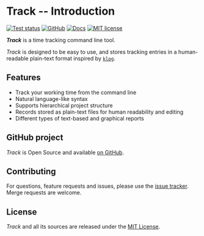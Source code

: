 # Track -- Introduction

[![Test status](https://github.com/mlange-42/track/actions/workflows/tests.yml/badge.svg)](https://github.com/mlange-42/track/actions/workflows/tests.yml)
[![GitHub](https://img.shields.io/badge/github-repo-blue?logo=github)](https://github.com/mlange-42/track)
[![Docs](https://img.shields.io/static/v1?label=docs&message=mdBook&color=B7410E&logo=mdBook)](https://mlange-42.github.io/track/)
[![MIT license](https://img.shields.io/github/license/mlange-42/track)](https://github.com/mlange-42/track/blob/main/LICENSE)

***Track*** is a time tracking command line tool.

*Track* is designed to be easy to use, and stores tracking entries in a human-readable plain-text format inspired by [`klog`](https://github.com/jotaen/klog).

## Features

* Track your working time from the command line
* Natural language-like syntax
* Supports hierarchical project structure
* Records stored as plain-text files for human readability and editing
* Different types of text-based and graphical reports

## GitHub project

*Track* is Open Source and available [on GitHub](https://github.com/mlange-42/track).

## Contributing

For questions, feature requests and issues, please use the [issue tracker](https://github.com/mlange-42/track/issues). Merge requests are welcome.

## License

*Track* and all its sources are released under the [MIT License](https://github.com/mlange-42/track/blob/main/LICENSE).
